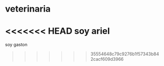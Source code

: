 # veterinaria
<<<<<<< HEAD
soy ariel
=======
soy gaston
>>>>>>> 35554648c79c9276b1f57343b842cacf609d3966
